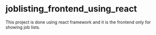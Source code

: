 # joblisting_frontend_using_react
This project is done using react framework and it is the frontend only for showing job lists.
